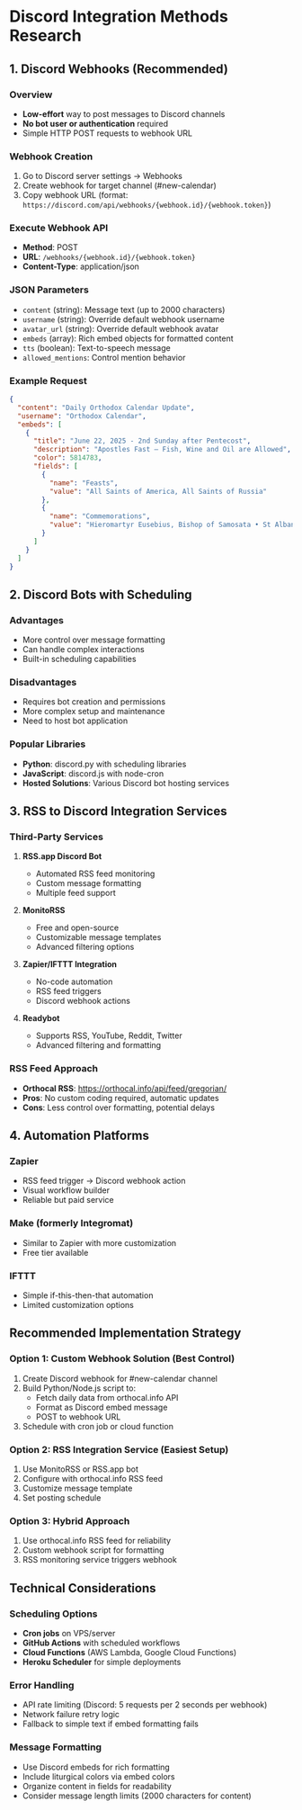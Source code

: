 # Discord Integration Methods Research

## 1. Discord Webhooks (Recommended)

### Overview
- **Low-effort** way to post messages to Discord channels
- **No bot user or authentication** required
- Simple HTTP POST requests to webhook URL

### Webhook Creation
1. Go to Discord server settings → Webhooks
2. Create webhook for target channel (#new-calendar)
3. Copy webhook URL (format: `https://discord.com/api/webhooks/{webhook.id}/{webhook.token}`)

### Execute Webhook API
- **Method**: POST
- **URL**: `/webhooks/{webhook.id}/{webhook.token}`
- **Content-Type**: application/json

### JSON Parameters
- `content` (string): Message text (up to 2000 characters)
- `username` (string): Override default webhook username
- `avatar_url` (string): Override default webhook avatar
- `embeds` (array): Rich embed objects for formatted content
- `tts` (boolean): Text-to-speech message
- `allowed_mentions`: Control mention behavior

### Example Request
```json
{
  "content": "Daily Orthodox Calendar Update",
  "username": "Orthodox Calendar",
  "embeds": [
    {
      "title": "June 22, 2025 - 2nd Sunday after Pentecost",
      "description": "Apostles Fast — Fish, Wine and Oil are Allowed",
      "color": 5814783,
      "fields": [
        {
          "name": "Feasts",
          "value": "All Saints of America, All Saints of Russia"
        },
        {
          "name": "Commemorations", 
          "value": "Hieromartyr Eusebius, Bishop of Samosata • St Alban, First Martyr of Great Britain"
        }
      ]
    }
  ]
}
```

## 2. Discord Bots with Scheduling

### Advantages
- More control over message formatting
- Can handle complex interactions
- Built-in scheduling capabilities

### Disadvantages
- Requires bot creation and permissions
- More complex setup and maintenance
- Need to host bot application

### Popular Libraries
- **Python**: discord.py with scheduling libraries
- **JavaScript**: discord.js with node-cron
- **Hosted Solutions**: Various Discord bot hosting services

## 3. RSS to Discord Integration Services

### Third-Party Services
1. **RSS.app Discord Bot**
   - Automated RSS feed monitoring
   - Custom message formatting
   - Multiple feed support

2. **MonitoRSS**
   - Free and open-source
   - Customizable message templates
   - Advanced filtering options

3. **Zapier/IFTTT Integration**
   - No-code automation
   - RSS feed triggers
   - Discord webhook actions

4. **Readybot**
   - Supports RSS, YouTube, Reddit, Twitter
   - Advanced filtering and formatting

### RSS Feed Approach
- **Orthocal RSS**: https://orthocal.info/api/feed/gregorian/
- **Pros**: No custom coding required, automatic updates
- **Cons**: Less control over formatting, potential delays

## 4. Automation Platforms

### Zapier
- RSS feed trigger → Discord webhook action
- Visual workflow builder
- Reliable but paid service

### Make (formerly Integromat)
- Similar to Zapier with more customization
- Free tier available

### IFTTT
- Simple if-this-then-that automation
- Limited customization options

## Recommended Implementation Strategy

### Option 1: Custom Webhook Solution (Best Control)
1. Create Discord webhook for #new-calendar channel
2. Build Python/Node.js script to:
   - Fetch daily data from orthocal.info API
   - Format as Discord embed message
   - POST to webhook URL
3. Schedule with cron job or cloud function

### Option 2: RSS Integration Service (Easiest Setup)
1. Use MonitoRSS or RSS.app bot
2. Configure with orthocal.info RSS feed
3. Customize message template
4. Set posting schedule

### Option 3: Hybrid Approach
1. Use orthocal.info RSS feed for reliability
2. Custom webhook script for formatting
3. RSS monitoring service triggers webhook

## Technical Considerations

### Scheduling Options
- **Cron jobs** on VPS/server
- **GitHub Actions** with scheduled workflows
- **Cloud Functions** (AWS Lambda, Google Cloud Functions)
- **Heroku Scheduler** for simple deployments

### Error Handling
- API rate limiting (Discord: 5 requests per 2 seconds per webhook)
- Network failure retry logic
- Fallback to simple text if embed formatting fails

### Message Formatting
- Use Discord embeds for rich formatting
- Include liturgical colors via embed colors
- Organize content in fields for readability
- Consider message length limits (2000 characters for content)

